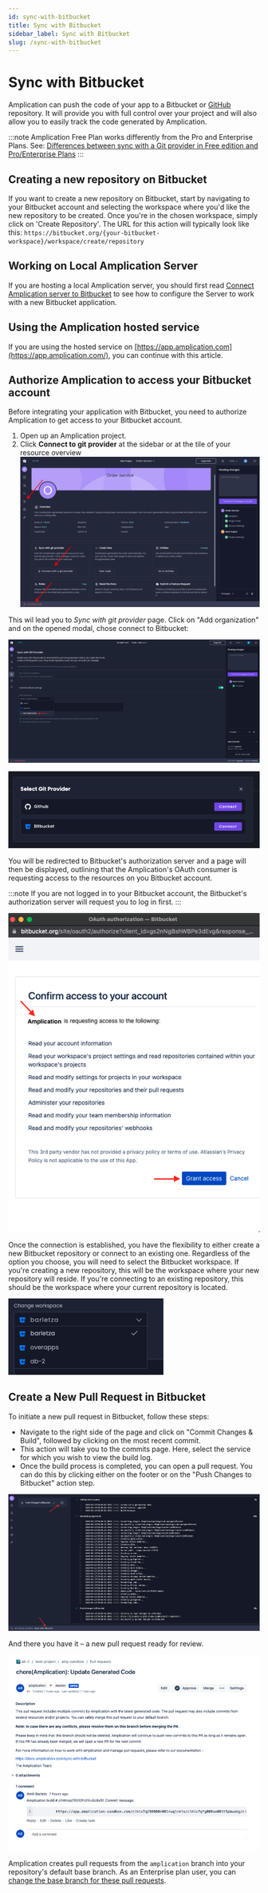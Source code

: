 ```yaml
---
id: sync-with-bitbucket
title: Sync with Bitbucket
sidebar_label: Sync with Bitbucket
slug: /sync-with-bitbucket
---
```


# Sync with Bitbucket


Amplication can push the code of your app to a Bitbucket or [GitHub](/sync-with-github) repository. It will provide you with full control over your project and will also allow you to easily track the code generated by Amplication.

:::note
Amplication Free Plan works differently from the Pro and Enterprise Plans. See: [Differences between sync with a Git provider in Free edition and Pro/Enterprise Plans](/docs/getting-started/sync-with-git-diffrences-between-plans.md)
::: 

## Creating a new repository on Bitbucket

If you want to create a new repository on Bitbucket, start by navigating to your Bitbucket account and selecting the workspace where you'd like the new repository to be created. Once you're in the chosen workspace, simply click on 'Create Repository'. The URL for this action will typically look like this: `https://bitbucket.org/{your-bitbucket-workspace}/workspace/create/repository`

## Working on Local Amplication Server

If you are hosting a local Amplication server, you should first read [Connect Amplication server to Bitbucket](/docs/running-amplication-platform/connect-server-to-bitbucket.md) to see how to configure the Server to work with a new Bitbucket application.

## Using the Amplication hosted service

If you are using the hosted service on [https://app.amplication.com](https://app.amplication.com/), you can continue with this article.

## Authorize Amplication to access your Bitbucket account

Before integrating your application with Bitbucket, you need to authorize Amplication to get access to your Bitbucket account.

1. Open up an Amplication project.
2. Click **Connect to git provider** at the sidebar or at the tile of your resource overview 
![resource-overview-git-sync.png](./assets/sync-with-git-provider/resource-overview.png)


This wil lead you to _Sync with git provider_ page. Click on "Add organization" and on the opened modal, chose connect to Bitbucket:

![sync-with-git-provider](./assets/sync-with-git-provider/sync-with-git-provider.png)

![select-git-provider](./assets/sync-with-git-provider/select-git-provider.png)

You will be redirected to Bitbucket's authorization server and a page will then be displayed, outlining that the Amplication's OAuth consumer is requesting access to the resources on you Bitbucket account.

:::note
If you are not logged in to your Bitbucket account, the Bitbucket's authorization server will request you to log in first.
:::

![amplication-bitbucket-oauth-consumer](./assets/sync-with-git-provider/amplication-bitbucket-consumer.png)

Once the connection is established, you have the flexibility to either create a new Bitbucket repository or connect to an existing one. Regardless of the option you choose, you will need to select the Bitbucket workspace. If you're creating a new repository, this will be the workspace where your new repository will reside. If you're connecting to an existing repository, this should be the workspace where your current repository is located.

![select-workspace](./assets/sync-with-git-provider/select-workspace.png)

## Create a New Pull Request in Bitbucket

To initiate a new pull request in Bitbucket, follow these steps:

- Navigate to the right side of the page and click on "Commit Changes & Build", followed by clicking on the most recent commit.
- This action will take you to the commits page. Here, select the service for which you wish to view the build log.
- Once the build process is completed, you can open a pull request. You can do this by clicking either on the footer or on the "Push Changes to Bitbucket" action step. 

![push-to-bitbucket-build](./assets/sync-with-git-provider/push-to-bitbucket.png)

And there you have it – a new pull request ready for review.

![bitbucket-pull-request](./assets/sync-with-git-provider/bitbucket-pull-request.png)

Amplication creates pull requests from the `amplication` branch into your repository's default base branch. As an Enterprise plan user, you can [change the base branch for these pull requests](/how-to/change-base-branch-for-pull-requests).
